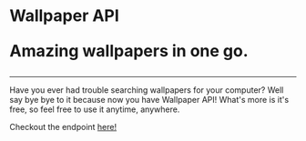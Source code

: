 # Wallpaper API <p>Amazing wallpapers in one go.</p>

<hr>

Have you ever had trouble searching wallpapers for your computer? Well say bye bye to it because now you have Wallpaper API! What's more is it's free, so feel free to use it anytime, anywhere.

Checkout the endpoint <a href="https://wallpaperapi.smktd.repl.co">here!</a>